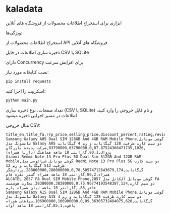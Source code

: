 # kaladata
ابزاری برای استخراج اطلاعات محصولات از فروشگاه‌ های آنلاین

ویژگی‌ها:

استخراج اطلاعات محصولات از API فروشگاه‌ های آنلاین

ذخیره‌ سازی اطلاعات در فایل CSV یا SQLite

دارای Concurrency برای افزایش سرعت


نصب کتابخانه‌ مورد نیاز:
```bash
pip install requests
```
اسکریپت را اجرا کنید:
```bash
python main.py
```
تعداد صفحات، نوع ذخیره‌ سازی (CSV یا SQLite) و نام فایل خروجی را وارد کنید، اطلاعات در مسیر اجرایی ذخیره میشود

مثال خروجی CSV:
```csv
title_en,title_fa,rrp_price,selling_price,discount_percent,rating,reviews_count,seller_name,seller_rating,stock,warranty
Samsung Galaxy A05 Dual SIM 128GB And 4GB RAM Mobile Phone,گوشی موبایل سامسونگ مدل Galaxy A05 دو سیم کارت ظرفیت 128 گیگابایت و رم 4 گیگابایت ,83790000,83790000,0,87.87524366471735,1026,شرکت پدیده بازرگان پژواک,80,1,گارانتی 18 ماهه هماهنگ (داریا همراه)
Xiaomi Redmi Note 13 Pro Plus 5G Dual Sim 512GB And 12GB RAM Mobile,گوشی موبایل شیائومی مدل Redmi Note 13 Pro Plus 5G دو سیم کارت ظرفیت 512 گیگابایت و رم 12 گیگابایت,288000000,288000000,0,78.50574712643679,174,پردازشگر همراه,86,2,گارانتی 18 ماهه همراه گستر نقره فام
ALCATEL 2057 FA Dual SIM Mobile Phone,گوشی موبایل آلکاتل مدل 2057 FA دو سیم‌ کارت,38380000,38380000,0,75.96774193548387,124,تجارت هوشمند فاخر,85,,گارانتی 18 ماهه لیان همراه پارس
Samsung Galaxy A15 Dual SIM 128GB And 4GB RAM Mobile Phone,گوشی موبایل سامسونگ مدل Galaxy A15 دو سیم کارت ظرفیت 128 گیگابایت و رم 4 گیگابایت,106900000,106900000,0,89.36305732484075,628,سپاهان همراه یاقوت,85,1,گارانتی 18 ماهه آوات
```

